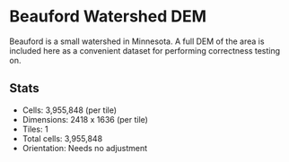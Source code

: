 Beauford Watershed DEM
======================
Beauford is a small watershed in Minnesota. A full DEM of the area is included
here as a convenient dataset for performing correctness testing on.

Stats
-----
 * Cells:       3,955,848   (per tile)
 * Dimensions:  2418 x 1636 (per tile)
 * Tiles:       1
 * Total cells: 3,955,848
 * Orientation: Needs no adjustment